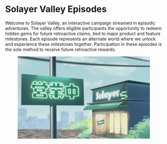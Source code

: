 # Solayer Valley Episodes

Welcome to Solayer Valley, an interactive campaign streamed in episodic adventures. The valley offers eligible participants the opportunity to redeem hidden gems for future retroactive claims, tied to major product and feature milestones. Each episode represents an alternate world where we unlock and experience these milestones together. Participation in these episodes is the sole method to receive future retroactive rewards.

<figure><img src="../.gitbook/assets/image (1) (1) (1).png" alt=""><figcaption></figcaption></figure>
